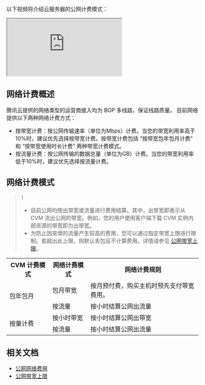以下视频将介绍云服务器的公网计费模式：
<div class="doc-video-mod"><iframe src="https://cloud.tencent.com/edu/learning/quick-play/2029-24334?source=gw.doc.media&withPoster=1&notip=1"></iframe></div>

## 网络计费概述

腾讯云提供的网络类型的运营商接入均为 BGP 多线路，保证线路质量。
目前网络提供以下两种网络计费方式：
- 按带宽计费：按公网传输速率（单位为Mbps）计费。当您的带宽利用率高于10%时，建议优先选择按带宽计费。按带宽计费包括 “按带宽包年包月计费” 和 “按带宽使用时长计费” 两种带宽计费模式。
- 按流量计费：按公网传输的数据总量（单位为GB）计费。当您的带宽利用率低于10%时，建议优先选择按流量计费。

## 网络计费模式
>! 
> - 目前公网均按出带宽或流量进行费用结算。其中，出带宽即表示从 CVM 流出公网的带宽。例如，您的用户使用客户端下载 CVM 实例内部资源的带宽即为出带宽。
> - 为防止因突增的流量产生较高的费用，您可以通过指定带宽上限进行限制。若超出此上限，则默认丢包且不计算费用。详情请参见 [公网带宽上限](https://cloud.tencent.com/document/product/213/12523)。
> 

<table>
<tr><th>CVM 计费模式</th><th>网络计费模式</th><th>网络计费规则</th></tr>
<tr><td rowspan=2>包年包月</td><td>包月带宽</td><td>按月预付费，购买主机时预先支付带宽费用。</td></tr>
<tr><td >按流量</td><td>按小时结算公网出流量</td></tr>
<tr><td  rowspan=2>按量计费</td><td>按小时带宽</td><td>按小时结算公网出带宽</td></tr>
<tr><td>按流量</td><td>按小时结算公网出流量</td></tr>

</table>


## 相关文档
- [公网网络费用](https://cloud.tencent.com/document/product/213/51767)
- [公网带宽上限](https://cloud.tencent.com/document/product/213/12523)
